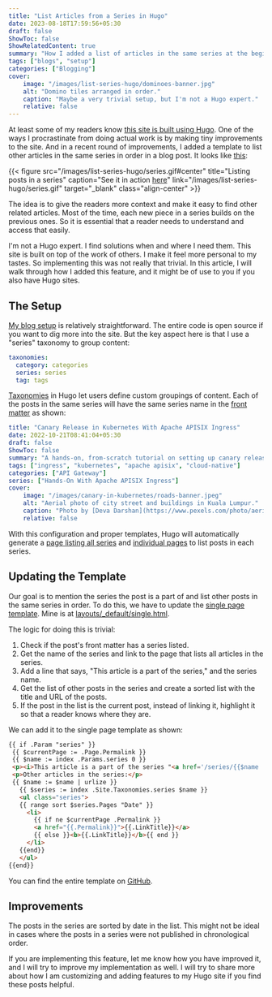 ```yaml
---
title: "List Articles from a Series in Hugo"
date: 2023-08-18T17:59:56+05:30
draft: false
ShowToc: false
ShowRelatedContent: true
summary: "How I added a list of articles in the same series at the beginning of each post."
tags: ["blogs", "setup"]
categories: ["Blogging"]
cover:
    image: "/images/list-series-hugo/dominoes-banner.jpg"
    alt: "Domino tiles arranged in order."
    caption: "Maybe a very trivial setup, but I'm not a Hugo expert."
    relative: false
---
```


At least some of my readers know [this site is built using Hugo](/posts/my-blog-setup-and-writing-process/). One of the ways I procrastinate from doing actual work is by making tiny improvements to the site. And in a recent round of improvements, I added a template to list other articles in the same series in order in a blog post. It looks like [this](/posts/canary-in-kubernetes/):

{{< figure src="/images/list-series-hugo/series.gif#center" title="Listing posts in a series" caption="See it in action [here](/posts/canary-in-kubernetes/)" link="/images/list-series-hugo/series.gif" target="_blank" class="align-center" >}}

The idea is to give the readers more context and make it easy to find other related articles. Most of the time, each new piece in a series builds on the previous ones. So it is essential that a reader needs to understand and access that easily.

I'm not a Hugo expert. I find solutions when and where I need them. This site is built on top of the work of others. I make it feel more personal to my tastes. So implementing this was not really that trivial. In this article, I will walk through how I added this feature, and it might be of use to you if you also have Hugo sites.

## The Setup

[My blog setup](/posts/my-blog-setup-and-writing-process/) is relatively straightforward. The entire code is open source if you want to dig more into the site. But the key aspect here is that I use a "series" taxonomy to group content:

```yaml {title="config.yaml"}
taxonomies:
  category: categories
  series: series
  tag: tags
```

[Taxonomies](https://gohugo.io/content-management/taxonomies/) in Hugo let users define custom groupings of content. Each of the posts in the same series will have the same series name in the [front matter](https://gohugo.io/content-management/front-matter/) as shown:

```yaml {title="canary-in-kubernetes.md", hl_lines=[8]}
title: "Canary Release in Kubernetes With Apache APISIX Ingress"
date: 2022-10-21T08:41:04+05:30
draft: false
ShowToc: false
summary: "A hands-on, from-scratch tutorial on setting up canary releases in Kubernetes with Apache APISIX Ingress."
tags: ["ingress", "kubernetes", "apache apisix", "cloud-native"]
categories: ["API Gateway"]
series: ["Hands-On With Apache APISIX Ingress"]
cover:
    image: "/images/canary-in-kubernetes/roads-banner.jpeg"
    alt: "Aerial photo of city street and buildings in Kuala Lumpur."
    caption: "Photo by [Deva Darshan](https://www.pexels.com/photo/aerial-photo-of-city-street-and-buildings-1044329/)"
    relative: false
```

With this configuration and proper templates, Hugo will automatically generate a [page listing all series](/series/) and [individual pages](/series/hands-on-with-apache-apisix-ingress/) to list posts in each series.

## Updating the Template

Our goal is to mention the series the post is a part of and list other posts in the same series in order. To do this, we have to update the [single page template](https://gohugo.io/templates/single-page-templates/). Mine is at [layouts/\_default/single.html](https://github.com/pottekkat/personal-website/blob/hugo/layouts/_default/single.html).

The logic for doing this is trivial:

1. Check if the post's front matter has a series listed.
2. Get the name of the series and link to the page that lists all articles in the series.
3. Add a line that says, "This article is a part of the series," and the series name.
4. Get the list of other posts in the series and create a sorted list with the title and URL of the posts.
5. If the post in the list is the current post, instead of linking it, highlight it so that a reader knows where they are.

We can add it to the single page template as shown:

```html {title="single.html"}
{{ if .Param "series" }}
 {{ $currentPage := .Page.Permalink }}
 {{ $name := index .Params.series 0 }}
 <p><i>This article is a part of the series "<a href='/series/{{$name | urlize }}'>{{$name}}</a>."</i></p>
 <p>Other articles in the series:</p>
 {{ $name := $name | urlize }}
   {{ $series := index .Site.Taxonomies.series $name }}
   <ul class="series">
   {{ range sort $series.Pages "Date" }}
     <li>
       {{ if ne $currentPage .Permalink }}
       <a href="{{.Permalink}}">{{.LinkTitle}}</a>
       {{ else }}<b>{{.LinkTitle}}</b>{{ end }}
     </li>
   {{end}}
   </ul>
{{end}}
```

You can find the entire template on [GitHub](https://github.com/pottekkat/personal-website/blob/f5ff0d20c17616a8fe882effa8bf6138b591a26d/layouts/_default/single.html#L37).

## Improvements

The posts in the series are sorted by date in the list. This might not be ideal in cases where the posts in a series were not published in chronological order.

If you are implementing this feature, let me know how you have improved it, and I will try to improve my implementation as well. I will try to share more about how I am customizing and adding features to my Hugo site if you find these posts helpful.
